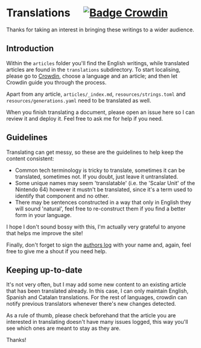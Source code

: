 # Translations    [![Badge Crowdin]][Crowdin]

Thanks for taking an interest in bringing these writings to a wider audience.

## Introduction

Within the `articles` folder you'll find the English writings, while translated articles are found in the `translations` subdirectory. To start localising, please go to [Crowdin], choose a language and an article; and then let Crowdin guide you through the process.

Apart from any article, `articles/_index.md`, `resources/strings.toml` and `resources/generations.yaml` need to be translated as well.

When you finish translating a document, please open an issue here so I can review it and deploy it. Feel free to ask me for help if you need.

## Guidelines

Translating can get messy, so these are the guidelines to help keep the content consistent:

- Common tech terminology is tricky to translate, sometimes it can be translated, sometimes not. If you doubt, just leave it untranslated.
- Some unique names may seem 'translatable' (i.e. the 'Scalar Unit' of the Nintendo 64) however it mustn't be translated, since it's a term used to identify that component and no other.
- There may be sentences constructed in a way that only in English they will sound 'natural', feel free to re-construct them if you find a better form in your language.

I hope I don't sound bossy with this, I'm actually very grateful to anyone that helps me improve the site!

Finally, don't forget to sign the [authors log] with your name and, again, feel free to give me a shout if you need help.

## Keeping up-to-date

It's not very often, but I may add some new content to an existing article that has been translated already. In this case, I can only maintain English, Spanish and Catalan translations. For the rest of languages, crowdin can notify previous translators whenever there's new changes detected.

As a rule of thumb, please check beforehand that the article you are interested in translating doesn't have many issues logged, this way you'll see which ones are meant to stay as they are.

Thanks!

<!----------------------------------------------------------------------------->

[Badge Crowdin]: https://badges.crowdin.net/architecture-of-consoles/localized.svg
[Crowdin]: https://crowdin.com/project/architecture-of-consoles
[Hugo]: https://gohugo.io/templates/introduction/

[authors log]: resources/translation_authors.yaml
